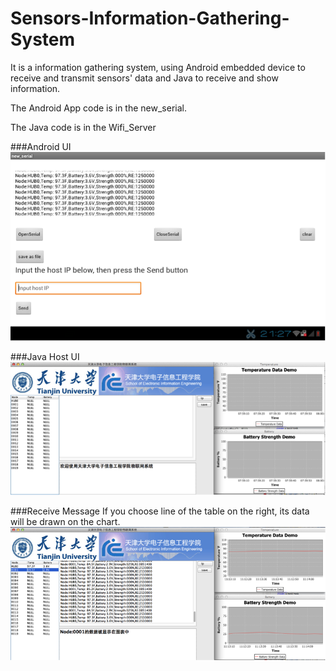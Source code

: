 # Sensors-Information-Gathering-System
It is a information gathering system, using Android embedded device to receive and transmit sensors' data and Java to receive and show information.

The Android App code is in the new_serial.

The Java code is in the Wifi_Server

###Android UI
![](https://github.com/sicheng-duke/Sensors-Information-Gathering-System/blob/master/UI.png)

###Java Host UI
![](https://github.com/sicheng-duke/Sensors-Information-Gathering-System/blob/master/HostUI.png)

###Receive Message
If you choose line of the table on the right, its data will be drawn on the chart. 
![](https://github.com/sicheng-duke/Sensors-Information-Gathering-System/blob/master/Receive-Message.png)
